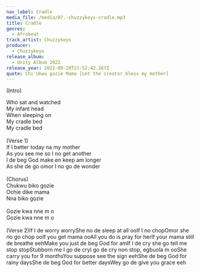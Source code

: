 ```yaml
---
nav_label: Cradle
media_file: /media/07.-chuzzykeys-cradle.mp3
title: Cradle
genres:
  - Afrobeat
track_artist: Chuzzykeys
producer:
  - Chuzzykeys
release_album:
  - Unity Album 2022
release_year: 2022-09-28T21:52:42.267Z
quote: Chi'Ukwu gozie Mama [Let the creator bless my mother]
---
```

<!--StartFragment-->

(Intro)

Who sat and watched\
My infant head\
When sleeping on\
My cradle bed\
My cradle bed\
\
(Verse 1)\
If I better today na my mother\
As you see me so I no get another\
I de beg God make en keep am longer\
As she de go omor I no go de wonder\
\
(Chorus)\
Chukwu biko gọzie\
Ochie dike mama\
Nna biko gọzie\
\
Gọzie kwa nne m o\
Gọzie kwa nne m o\
\
(Verse 2)If I de worry worryShe no de sleep at all ooIf I no chopOmor she no go chop ooIf you get mama ooAll you do is pray for herIf your mama still de breathe eehMake you just de beg God for amIf I de cry she go tell me stop stopStubborn me I go de cryI go de cry non stop, egbuola m ooShe carry you for 9 monthsYou suppose see the sign eehShe de beg God for rainy daysShe de beg God for better daysWey go de give you grace eeh

<!--EndFragment-->